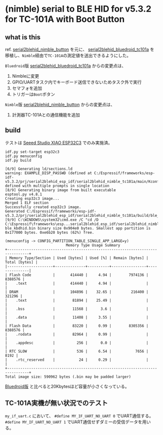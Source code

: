 # (nimble) serial to BLE HID for v5.3.2 for TC-101A with Boot Button

## what is this

ref.
[serial2blehid_nimble_button](https://github.com/KadotaMasayuki/serial2blehid_esp_idf/tree/main/serial2blehid_nimble_button)
を元に、
[serial2blehid_bluedroid_tc101a](https://github.com/KadotaMasayuki/serial2blehid_esp_idf/tree/main/serial2blehid_bluedroid_tc101a)
を移植し、`Nimble`経由で`TC-101A`の測定値を送出できるようにした。


`Bluedroid`版
[serial2blehid_bluedroid_tc101a](https://github.com/KadotaMasayuki/serial2blehid_esp_idf/tree/main/serial2blehid_bluedroid_tc101a)
からの変更点は、

1. Nimbleに変更
1. GPIO/UARTタスク内でキーボード送信できないためタスク外で実行
1. セマフォを追加
1. トリガーは`Boot`ボタン


`Nimble`版
[serial2blehid_nimble_button](https://github.com/KadotaMasayuki/serial2blehid_esp_idf/tree/main/serial2blehid_nimble_button)
からの変更点は、

1. 計測器TC-101Aとの通信機能を追加


## build

テストは [Seeed Studio XIAO ESP32C3](https://wiki.seeedstudio.com/XIAO_ESP32C3_Getting_Started/) でのみ実施済。

```
idf.py set-target esp32c3
idf.py menuconfig
idf.py build
```

```
[6/9] Generating ld/sections.ld
warning: EXAMPLE_DISP_PASSWD (defined at C:/Espressif/frameworks/esp-idf-v5.3.2/prj/serial2blehid_esp_idf/serial2blehid_nimble_tc101a/main/Kconfig.projbuild:42) defined with multiple prompts in single location
[8/9] Generating binary image from built executable
esptool.py v4.8.1
Creating esp32c3 image...
Merged 1 ELF section
Successfully created esp32c3 image.
Generated C:/Espressif/frameworks/esp-idf-v5.3.2/prj/serial2blehid_esp_idf/serial2blehid_nimble_tc101a/build/ble_kbdhid.bin
[9/9] C:\WINDOWS\system32\cmd.exe /C "cd /D C:\Espressif\frameworks\esp...serial2blehid_esp_idf/serial2blehid_nimble_tc101a/build/ble_kbdhid.bin"
ble_kbdhid.bin binary size 0x904e0 bytes. Smallest app partition is 0x177000 bytes. 0xe6b20 bytes (62%) free.
```

```
(menuconfig -> CONFIG_PARTITION_TABLE_SINGLE_APP_LARGE=y)
                            Memory Type Usage Summary
+--------------------------------------------------------------------------------+
| Memory Type/Section | Used [bytes] | Used [%] | Remain [bytes] | Total [bytes] |
|---------------------+--------------+----------+----------------+---------------|
| Flash Code          |       414440 |     4.94 |        7974136 |       8388576 |
|    .text            |       414440 |     4.94 |                |               |
| DRAM                |       104896 |    32.65 |         216400 |        321296 |
|    .text            |        81894 |    25.49 |                |               |
|    .bss             |        11568 |      3.6 |                |               |
|    .data            |        11408 |     3.55 |                |               |
| Flash Data          |        83220 |     0.99 |        8305356 |       8388576 |
|    .rodata          |        82964 |     0.99 |                |               |
|    .appdesc         |          256 |      0.0 |                |               |
| RTC SLOW            |          536 |     6.54 |           7656 |          8192 |
|    .rtc_reserved    |           24 |     0.29 |                |               |
+--------------------------------------------------------------------------------+
Total image size: 590962 bytes (.bin may be padded larger)
```

[Bluedroid版](https://github.com/KadotaMasayuki/serial2blehid_esp_idf/tree/main/serial2blehid_bluedroid_tc101a#build)
と比べると20Kbytesほど容量が小さくなっている。


## TC-101A実機が無い状況でのテスト

`my_if_uart.c` において、 ```#define MY_IF_UART_NO_UART 0``` でUART通信する。```#define MY_IF_UART_NO_UART 1``` でUART通信せずダミーの受信データを用いる。




